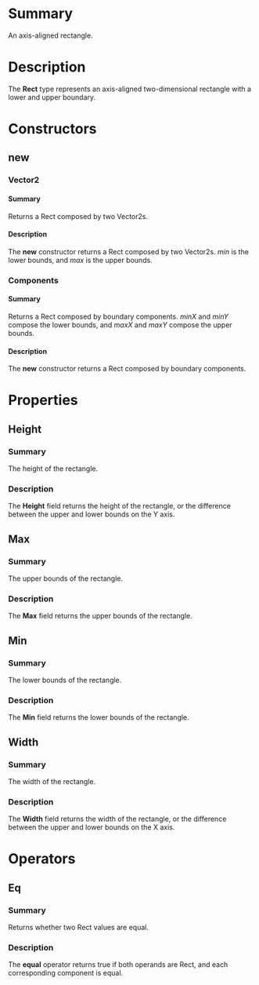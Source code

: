 # Summary
An axis-aligned rectangle.

# Description
The **Rect** type represents an axis-aligned two-dimensional rectangle with a
lower and upper boundary.

# Constructors
## new
### Vector2
#### Summary
Returns a Rect composed by two Vector2s.

#### Description
The **new** constructor returns a Rect composed by two Vector2s. *min* is the
lower bounds, and *max* is the upper bounds.

### Components
#### Summary
Returns a Rect composed by boundary components. *minX* and *minY* compose the
lower bounds, and *maxX* and *maxY* compose the upper bounds.

#### Description
The **new** constructor returns a Rect composed by boundary components.

# Properties
## Height
### Summary
The height of the rectangle.

### Description
The **Height** field returns the height of the rectangle, or the difference
between the upper and lower bounds on the Y axis.

## Max
### Summary
The upper bounds of the rectangle.

### Description
The **Max** field returns the upper bounds of the rectangle.

## Min
### Summary
The lower bounds of the rectangle.

### Description
The **Min** field returns the lower bounds of the rectangle.

## Width
### Summary
The width of the rectangle.

### Description
The **Width** field returns the width of the rectangle, or the difference
between the upper and lower bounds on the X axis.

# Operators
## Eq
### Summary
Returns whether two Rect values are equal.

### Description
The **equal** operator returns true if both operands are Rect, and each
corresponding component is equal.
